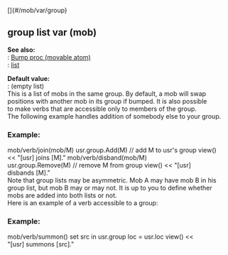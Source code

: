 []{#/mob/var/group}    
## group list var (mob)    
**See also:**    
:   [Bump proc (movable atom)](/ref/atom/movable/proc/Bump.md)    
:   [list](/ref/list.md)    
<!-- -->    
**Default value:**    
:   (empty list)    
This is a list of mobs in the same group. By default, a mob will swap    
positions with another mob in its group if bumped. It is also possible    
to make verbs that are accessible only to members of the group.    
The following example handles addition of somebody else to your group.    
### Example:    
mob/verb/join(mob/M) usr.group.Add(M) // add M to usr\'s group view()    
\<\< \"\[usr\] joins \[M\].\" mob/verb/disband(mob/M)    
usr.group.Remove(M) // remove M from group view() \<\< \"\[usr\]    
disbands \[M\].\"    
Note that group lists may be asymmetric. Mob A may have mob B in his    
group list, but mob B may or may not. It is up to you to define whether    
mobs are added into both lists or not.    
Here is an example of a verb accessible to a group:    
### Example:    
mob/verb/summon() set src in usr.group loc = usr.loc view() \<\<    
\"\[usr\] summons \[src\].\"  